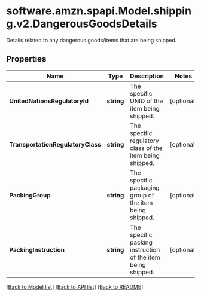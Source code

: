 # software.amzn.spapi.Model.shipping.v2.DangerousGoodsDetails
Details related to any dangerous goods/items that are being shipped.

## Properties

Name | Type | Description | Notes
------------ | ------------- | ------------- | -------------
**UnitedNationsRegulatoryId** | **string** | The specific UNID of the item being shipped. | [optional] 
**TransportationRegulatoryClass** | **string** | The specific regulatory class  of the item being shipped. | [optional] 
**PackingGroup** | **string** | The specific packaging group of the item being shipped. | [optional] 
**PackingInstruction** | **string** | The specific packing instruction of the item being shipped. | [optional] 

[[Back to Model list]](../README.md#documentation-for-models) [[Back to API list]](../README.md#documentation-for-api-endpoints) [[Back to README]](../README.md)

